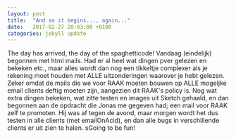 ```yaml
---
layout: post
title:  "And so it begins..., again..."
date:   2017-02-27 20:03:00 +0100
categories: jekyll update
---
```

The day has arrived, the day of the spaghetticode! Vandaag (eindelijk) begonnen met html mails. Had er al heel wat dingen pver gelezen en bekeken etc., maar alles wordt dan nog een tikkeltje complexer als je rekening moet houden met ALLE uitzonderingen waarover je hebt gelezen. Zeker omdat de mails die we voor RAAK moeten bouwen op ALLE mogeljke email clients deftig moeten zijn, aangezien dit RAAK's policy is. Nog wat extra dingen bekeken, wat zitte testen en images uit Sketch gehaald, en dan begonnen aan de opdracht die Jonas me gegeven had; een mail voor RAAK zelf te promoten. Hij was af tegen de avond, maar morgen wordt het dus testen in alle clients (met emailOnAcid), en dan alle bugs in verschillende clients er uit zien te halen. sGoing to be fun!
